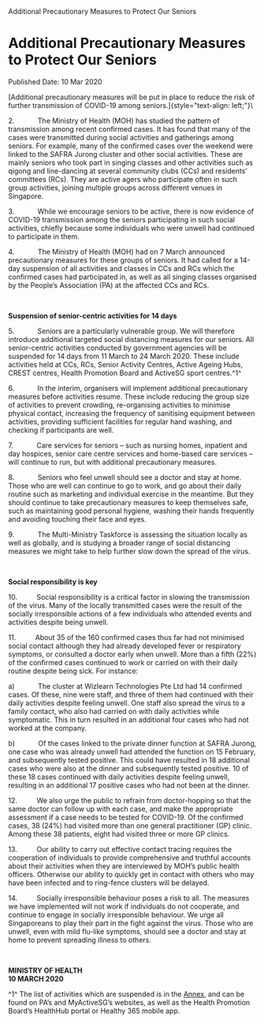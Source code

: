 Additional Precautionary Measures to Protect Our Seniors

Additional Precautionary Measures to Protect Our Seniors
========================================================

Published Date: 10 Mar 2020

[Additional precautionary measures will be put in place to reduce the
risk of further transmission of COVID-19 among
seniors.]{style="text-align: left;"}\

2.            The Ministry of Health (MOH) has studied the pattern of
transmission among recent confirmed cases. It has found that many of the
cases were transmitted during social activities and gatherings among
seniors. For example, many of the confirmed cases over the weekend were
linked to the SAFRA Jurong cluster and other social activities. These
are mainly seniors who took part in singing classes and other activities
such as qigong and line-dancing at several community clubs (CCs) and
residents’ committees (RCs). They are active agers who participate often
in such group activities, joining multiple groups across different
venues in Singapore.

3.            While we encourage seniors to be active, there is now
evidence of COVID-19 transmission among the seniors participating in
such social activities, chiefly because some individuals who were unwell
had continued to participate in them.

4.            The Ministry of Health (MOH) had on 7 March announced
precautionary measures for these groups of seniors. It had called for a
14-day suspension of all activities and classes in CCs and RCs which the
confirmed cases had participated in, as well as all singing classes
organised by the People’s Association (PA) at the affected CCs and RCs.

 

**Suspension of senior-centric activities for 14 days**

5.            Seniors are a particularly vulnerable group. We will
therefore introduce additional targeted social distancing measures for
our seniors. All senior-centric activities conducted by government
agencies will be suspended for 14 days from 11 March to 24 March 2020.
These include activities held at CCs, RCs, Senior Activity Centres,
Active Ageing Hubs, CREST centres, Health Promotion Board and ActiveSG
sport centres.^1^

6.            In the interim, organisers will implement additional
precautionary measures before activities resume. These include reducing
the group size of activities to prevent crowding, re-organising
activities to minimise physical contact, increasing the frequency of
sanitising equipment between activities, providing sufficient facilities
for regular hand washing, and checking if participants are well.

7.            Care services for seniors – such as nursing homes,
inpatient and day hospices, senior care centre services and home-based
care services – will continue to run, but with additional precautionary
measures.

8.            Seniors who feel unwell should see a doctor and stay at
home. Those who are well can continue to go to work, and go about their
daily routine such as marketing and individual exercise in the meantime.
But they should continue to take precautionary measures to keep
themselves safe, such as maintaining good personal hygiene, washing
their hands frequently and avoiding touching their face and eyes.

9.            The Multi-Ministry Taskforce is assessing the situation
locally as well as globally, and is studying a broader range of social
distancing measures we might take to help further slow down the spread
of the virus.

 

**Social responsibility is key**

10.          Social responsibility is a critical factor in slowing the
transmission of the virus. Many of the locally transmitted cases were
the result of the socially irresponsible actions of a few individuals
who attended events and activities despite being unwell.

11.          About 35 of the 160 confirmed cases thus far had not
minimised social contact although they had already developed fever or
respiratory symptoms, or consulted a doctor early when unwell. More than
a fifth (22%) of the confirmed cases continued to work or carried on
with their daily routine despite being sick. For instance:

a)            The cluster at Wizlearn Technologies Pte Ltd had 14
confirmed cases. Of these, nine were staff, and three of them had
continued with their daily activities despite feeling unwell. One staff
also spread the virus to a family contact, who also had carried on with
daily activities while symptomatic. This in turn resulted in an
additional four cases who had not worked at the company.

b)            Of the cases linked to the private dinner function at
SAFRA Jurong, one case who was already unwell had attended the function
on 15 February, and subsequently tested positive. This could have
resulted in 18 additional cases who were also at the dinner and
subsequently tested positive. 10 of these 18 cases continued with daily
activities despite feeling unwell, resulting in an additional 17
positive cases who had not been at the dinner.

12.          We also urge the public to refrain from doctor-hopping so
that the same doctor can follow up with each case, and make the
appropriate assessment if a case needs to be tested for COVID-19. Of the
confirmed cases, 38 (24%) had visited more than one general practitioner
(GP) clinic. Among these 38 patients, eight had visited three or more GP
clinics.

13.          Our ability to carry out effective contact tracing requires
the cooperation of individuals to provide comprehensive and truthful
accounts about their activities when they are interviewed by MOH’s
public health officers. Otherwise our ability to quickly get in contact
with others who may have been infected and to ring-fence clusters will
be delayed.

14.          Socially irresponsible behaviour poses a risk to all. The
measures we have implemented will not work if individuals do not
cooperate, and continue to engage in socially irresponsible behaviour.
We urge all Singaporeans to play their part in the fight against the
virus. Those who are unwell, even with mild flu-like symptoms, should
see a doctor and stay at home to prevent spreading illness to others.

 

**MINISTRY OF HEALTH\
10 MARCH 2020**

^1^ The list of activities which are suspended is in
the [](ea0d11d7-ca94-4348-b78e-cdcc1a530c59 "10 Mar_ANNEX2")[Annex](/docs/librariesprovider5/pressroom/10-mar_annex2.pdf?sfvrsn=7a6e8015_4 "Annex"),
and can be found on PA’s and MyActiveSG’s websites, as well as the
Health Promotion Board’s HealthHub portal or Healthy 365 mobile app.

